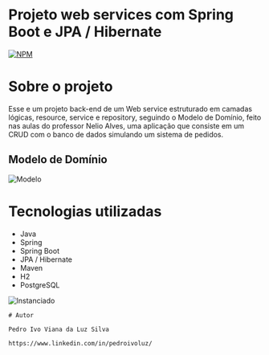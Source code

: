 # Projeto web services com Spring Boot e JPA / Hibernate  
[![NPM](https://img.shields.io/npm/l/react)](https://github.com/Trafl/ProjectWebService-Spring_Boot-JPA-Hibernate/blob/main/license) 

# Sobre o projeto
 Esse e um projeto back-end de um Web service estruturado em camadas lógicas, resource, service e repository, seguindo o Modelo de Domínio, feito nas aulas do professor   Nelio Alves, uma aplicação que consiste em um CRUD com o banco de dados simulando um sistema de pedidos.

## Modelo de Domínio
![Modelo](https://github.com/Trafl/assets/blob/main/domainModel.png)

# Tecnologias utilizadas
- Java
- Spring 
- Spring Boot
- JPA / Hibernate
- Maven
- H2
- PostgreSQL

![Instanciado](https://github.com/Trafl/assets/blob/main/domainInstance.png)

```
# Autor

Pedro Ivo Viana da Luz Silva

https://www.linkedin.com/in/pedroivoluz/

